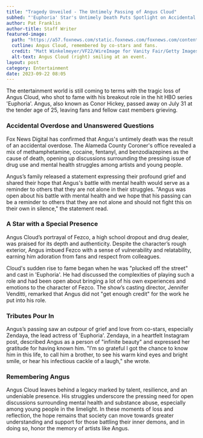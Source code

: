```yaml
---
title: "Tragedy Unveiled - The Untimely Passing of Angus Cloud"
subhed: "'Euphoria' Star's Untimely Death Puts Spotlight on Accidental Overdose and Mental Health Struggles"
author: Pat Franklin
author-title: Staff Writer
featured-image: 
  path: "https://a57.foxnews.com/static.foxnews.com/foxnews.com/content/uploads/2023/08/720/405/Zendaya_Angus-Cloud.jpg?ve=1&tl=1"
  cutline: Angus Cloud, remembered by co-stars and fans.
  credit: "Matt Winkelmeyer/VF22/WireImage for Vanity Fair/Getty Images"
  alt-text: Angus Cloud (right) smiling at an event.
layout: post
category: Entertainment
date: 2023-09-22 08:05
---
```


The entertainment world is still coming to terms with the tragic loss of Angus Cloud, who shot to fame with his breakout role in the hit HBO series 'Euphoria'. Angus, also known as Conor Hickey, passed away on July 31 at the tender age of 25, leaving fans and fellow cast members grieving.

### Accidental Overdose and Unanswered Questions

Fox News Digital has confirmed that Angus's untimely death was the result of an accidental overdose. The Alameda County Coroner's office revealed a mix of methamphetamine, cocaine, fentanyl, and benzodiazepines as the cause of death, opening up discussions surrounding the pressing issue of drug use and mental health struggles among artists and young people. 

Angus’s family released a statement expressing their profound grief and shared their hope that Angus's battle with mental health would serve as a reminder to others that they are not alone in their struggles. "Angus was open about his battle with mental health and we hope that his passing can be a reminder to others that they are not alone and should not fight this on their own in silence," the statement read.

### A Star with a Special Presence

Angus Cloud’s portrayal of Fezco, a high school dropout and drug dealer, was praised for its depth and authenticity. Despite the character’s rough exterior, Angus imbued Fezco with a sense of vulnerability and relatability, earning him adoration from fans and respect from colleagues.

Cloud's sudden rise to fame began when he was "plucked off the street" and cast in 'Euphoria'. He had discussed the complexities of playing such a role and had been open about bringing a lot of his own experiences and emotions to the character of Fezco. The show’s casting director, Jennifer Venditti, remarked that Angus did not "get enough credit" for the work he put into his role.

### Tributes Pour In

Angus’s passing saw an outpour of grief and love from co-stars, especially Zendaya, the lead actress of 'Euphoria'. Zendaya, in a heartfelt Instagram post, described Angus as a person of "infinite beauty" and expressed her gratitude for having known him. "I’m so grateful I got the chance to know him in this life, to call him a brother, to see his warm kind eyes and bright smile, or hear his infectious cackle of a laugh," she wrote.

### Remembering Angus

Angus Cloud leaves behind a legacy marked by talent, resilience, and an undeniable presence. His struggles underscore the pressing need for open discussions surrounding mental health and substance abuse, especially among young people in the limelight. In these moments of loss and reflection, the hope remains that society can move towards greater understanding and support for those battling their inner demons, and in doing so, honor the memory of artists like Angus.
